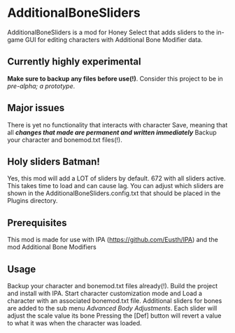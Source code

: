 # AdditionalBoneSliders
AdditionalBoneSliders is a mod for Honey Select that adds sliders to the in-game GUI for editing characters with Additional Bone Modifier data.


## Currently highly experimental
**Make sure to backup any files before use(!)**. Consider this project to be in _pre-alpha; a prototype_.

## Major issues
There is yet no functionality that interacts with character Save, meaning that all **_changes that made are permanent and written immediately_**
Backup your character and bonemod.txt files(!).

## Holy sliders Batman!
Yes, this mod will add a LOT of sliders by default. 672 with all sliders active. This takes time to load and can cause lag. You can adjust which sliders are shown in the AdditionalBoneSliders.config.txt that should be placed in the Plugins directory.

## Prerequisites
This mod is made for use with IPA (https://github.com/Eusth/IPA) and the mod Additional Bone Modifiers

## Usage
Backup your character and bonemod.txt files already(!).
Build the project and install with IPA. 
Start character customization mode and Load a character with an associated bonemod.txt file.
Additional sliders for bones are added to the sub menu _Advanced Body Adjustments_.
Each slider will adjust the scale value its bone
Pressing the [Def] button will revert a value to what it was when the character was loaded.
